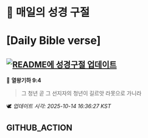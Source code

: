 # 🙏 매일의 성경 구절
# [Daily Bible verse]
## [![README에 성경구절 업데이트](https://github.com/DONGSUKA/first_test/actions/workflows/update-readme-bible.yml/badge.svg)](https://github.com/DONGSUKA/first_test/actions/workflows/update-readme-bible.yml)
<!-- START_BIBLE_VERSE -->
📖 **열왕기하 9:4**
> 그 청년 곧 그 선지자의 청년이 길르앗 라못으로 가니라

🕊️ _업데이트 시각: 2025-10-14 16:36:27 KST_
  <!-- END_BIBLE_VERSE -->
## GITHUB_ACTION

